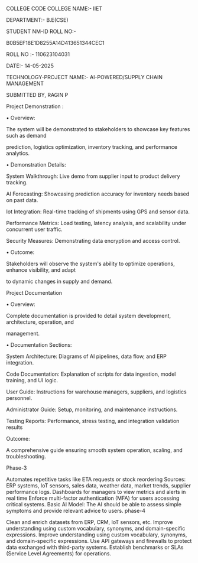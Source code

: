 
COLLEGE CODE COLLEGE NAME:- IIET

DEPARTMENT:- B.E(CSE)

STUDENT NM-ID ROLL NO:-

B0B5EF18E1D8255A14D413651344CEC1

ROLL NO :- 110623104031

DATE:- 14-05-2025

TECHNOLOGY-PROJECT NAME:- AI-POWERED/SUPPLY CHAIN MANAGEMENT

SUBMITTED BY,
RAGIN P

Project Demonstration :

• Overview:

The system will be demonstrated to stakeholders to showcase key features such as demand

prediction, logistics optimization, inventory tracking, and performance analytics.

• Demonstration Details:

System Walkthrough: Live demo from supplier input to product delivery tracking.

AI Forecasting: Showcasing prediction accuracy for inventory needs based on past data.

Iot Integration: Real-time tracking of shipments using GPS and sensor data.

Performance Metrics: Load testing, latency analysis, and scalability under concurrent user traffic.

Security Measures: Demonstrating data encryption and access control.

• Outcome:

Stakeholders will observe the system's ability to optimize operations, enhance visibility, and adapt

to dynamic changes in supply and demand.

Project Documentation

• Overview:

Complete documentation is provided to detail system development, architecture, operation, and

management.

• Documentation Sections:

System Architecture: Diagrams of AI pipelines, data flow, and ERP integration.

Code Documentation: Explanation of scripts for data ingestion, model training, and UI logic.

User Guide: Instructions for warehouse managers, suppliers, and logistics personnel.

Administrator Guide: Setup, monitoring, and maintenance instructions.

Testing Reports: Performance, stress testing, and integration validation results

Outcome:

A comprehensive guide ensuring smooth system operation, scaling, and troubleshooting.

Phase-3

Automates repetitive tasks like ETA requests or stock reordering Sources: ERP systems, IoT sensors, sales data, weather data, market trends, supplier performance logs. Dashboards for managers to view metrics and alerts in real time Enforce multi-factor authentication (MFA) for users accessing critical systems. Basic AI Model: The AI should be able to assess simple symptoms and provide relevant advice to users. phase-4

Clean and enrich datasets from ERP, CRM, IoT sensors, etc. Improve understanding using custom vocabulary, synonyms, and domain-specific expressions. Improve understanding using custom vocabulary, synonyms, and domain-specific expressions. Use API gateways and firewalls to protect data exchanged with third-party systems. Establish benchmarks or SLAs (Service Level Agreements) for operations.

